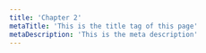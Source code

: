 ```yaml
---
title: 'Chapter 2'
metaTitle: 'This is the title tag of this page'
metaDescription: 'This is the meta description'
---
```

